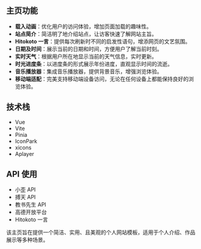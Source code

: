 ## 主页功能

- **载入动画**：优化用户的访问体验，增加页面加载的趣味性。
- **站点简介**：简洁明了地介绍站点，让访客快速了解网站主旨。
- **Hitokoto 一言**：提供每次刷新时不同的启发性语句，增添网页的文艺氛围。
- **日期及时间**：展示当前的日期和时间，方便用户了解当前时刻。
- **实时天气**：根据用户所在地显示当前的天气信息，实时更新。
- **时光进度条**：以进度条的形式展示年份进度，直观显示时间的流逝。
- **音乐播放器**：集成音乐播放器，提供背景音乐，增强浏览体验。
- **移动端适配**：完美支持移动端设备访问，无论在任何设备上都能保持良好的浏览体验。

## 技术栈

- Vue
- Vite
- Pinia
- IconPark
- xicons
- Aplayer

## API 使用

- 小歪 API
- 搏天 API
- 教书先生 API
- 高德开放平台
- Hitokoto 一言

该主页旨在提供一个简洁、实用、且美观的个人网站模板，适用于个人介绍、作品展示等多种场景。

